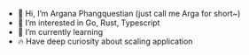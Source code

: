 - 👋 Hi, I’m Argana Phangquestian (just call me Arga for short~)
- 👀 I’m interested in Go, Rust, Typescript
- 🌱 I’m currently learning
- 🔥 Have deep curiosity about scaling application
